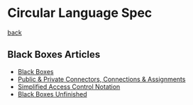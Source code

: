 Circular Language Spec
======================

[back](..)

Black Boxes Articles
--------------------

- [Black Boxes](black-boxes.md)
- [Public & Private Connectors, Connections & Assignments](public-and-private-connectors-connections-and-assignments.md)
- [Simplified Access Control Notation](simplified-access-control-notation.md)
- [Black Boxes Unfinished](black-boxes-unfinished.md)